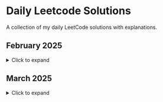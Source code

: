 # Daily Leetcode Solutions

A collection of my daily LeetCode solutions with explanations.

## February 2025
<details>
<summary>Click to expand</summary>

Total Problems: 19
</br>Easy: 1
</br>Medium: 16
</br>Hard: 2

| Date | Problem | Difficulty | Solution Link |
|------|---------|------------|---------------|
| 2025-02-10 | [3174. Clear Digits](https://leetcode.com/problems/clear-digits/) | Easy | [Solution](./3174-ClearDigits.java) |
| 2025-02-11 | [1910. Remove All Occurrences of a Substring](https://leetcode.com/problems/remove-all-occurrences-of-a-substring/) | Medium | [Solution](./1910-removeOccurrences.java) |
| 2025-02-12 | [2342. Max Sum of a Pair With Equal Sum of Digits](https://leetcode.com/problems/max-sum-of-a-pair-with-equal-sum-of-digits/) | Medium | [Solution](./2342-maximumSumPair.java) |
| 2025-02-13 | [3066. Minimum Operations to Exceed Threshold Value II](https://leetcode.com/problems/minimum-operations-to-exceed-threshold-value-ii/) | Medium | [Solution](./3066-minOperations.java) |
| 2025-02-14 | [1352. Product of the Last K Numbers](https://leetcode.com/problems/product-of-the-last-k-numbers/) | Medium | [Solution](./1352-ProductOfNumbers.java) |
| 2025-02-15 | [2698. Find the Punishment Number of an Integer](https://leetcode.com/problems/find-the-punishment-number-of-an-integer/) | Medium | [Solution](./1352-ProductOfNumbers.java) |
| 2025-02-16 | [1718. Construct the Lexicographically Largest Valid Sequence](https://leetcode.com/problems/construct-the-lexicographically-largest-valid-sequence/) | Medium | [Solution](./1718-constructDistancedSequence.java) |
| 2025-02-17 | [1079. Letter Tile Possibilities](https://leetcode.com/problems/letter-tile-possibilities/) | Medium | [Solution](./1079-numTilePossibilities.java) |
| 2025-02-18 | [2375. Construct Smallest Number From DI String](https://leetcode.com/problems/construct-smallest-number-from-di-string/) | Medium | [Solution](./2375-smallestNumber.java) |
| 2025-02-19 | [1415. The k-th Lexicographical String of All Happy Strings of Length n](https://leetcode.com/problems/the-k-th-lexicographical-string-of-all-happy-strings-of-length-n/) | Medium | [Solution](./1415-getHappyString.java) |
| 2025-02-20 | [1980. Find Unique Binary String](https://leetcode.com/problems/the-k-th-lexicographical-string-of-all-happy-strings-of-length-n/) | Medium | [Solution](./1980-findDifferentBinaryString.java) |
| 2025-02-21 | [1261. Find Elements in a Contaminated Binary Tree](https://leetcode.com/problems/find-elements-in-a-contaminated-binary-tree/) | Medium | [Solution](./1261-FindElements.java) |
| 2025-02-22 | [1028. Recover a Tree From Preorder Traversal](https://leetcode.com/problems/recover-a-tree-from-preorder-traversal/) | Hard | [Solution](./1028-recoverFromPreorder.java) |
| 2025-02-23 | [889. Construct Binary Tree from Preorder and Postorder Traversal](https://leetcode.com/problems/construct-binary-tree-from-preorder-and-postorder-traversal/) | Medium | [Solution](./889-constructTree.java) |
| 2025-02-24 | [2467. Most Profitable Path in a Tree](https://leetcode.com/problems/most-profitable-path-in-a-tree/) | Medium | [Solution](./889-constructTree.java) |
| 2025-02-25 | [1524. Number of Sub-arrays With Odd Sum](https://leetcode.com/problems/number-of-sub-arrays-with-odd-sum/) | Medium | [Solution](./1524-numOfSubarrays.java) |
| 2025-02-26 | [1749. Maximum Absolute Sum of Any Subarray](https://leetcode.com/problems/maximum-absolute-sum-of-any-subarray/) | Medium | [Solution](./1749-maxAbsoluteSum.java) |
| 2025-02-27 | [873. Length of Longest Fibonacci Subsequence](https://leetcode.com/problems/length-of-longest-fibonacci-subsequence/) | Medium | [Solution](./873-lenLongestFibSubseq.java) |
| 2025-02-28 | [1092. Shortest Common Supersequence ](https://leetcode.com/problems/shortest-common-supersequence/) | Hard | [Solution](./1092-shortestCommonSupersequence.java) |

</details>

## March 2025
<details>
<summary>Click to expand</summary>

| Date | Problem | Difficulty | Solution Link |
|------|---------|------------|---------------|
| 2025-03-01 | [2460. Apply Operations to an Array](https://leetcode.com/problems/apply-operations-to-an-array/) | Easy | [Solution](./March/2460-applyOperations.java) |
| 2025-03-02 | [2570. Merge Two 2D Arrays by Summing Values](https://leetcode.com/problems/merge-two-2d-arrays-by-summing-values/) | Easy | [Solution](./March/2570-mergeArrays.java) |
| 2025-03-03 | [2161. Partition Array According to Given Pivot](https://leetcode.com/problems/partition-array-according-to-given-pivot/) | Medium | [Solution](./March/2161-pivotArray.java) |
| 2025-03-04 | [1780. Check if Number is a Sum of Powers of Three](https://leetcode.com/problems/partition-array-according-to-given-pivot/) | Medium | [Solution](./March/1780-checkPowersOfThree.java) |

</details>
